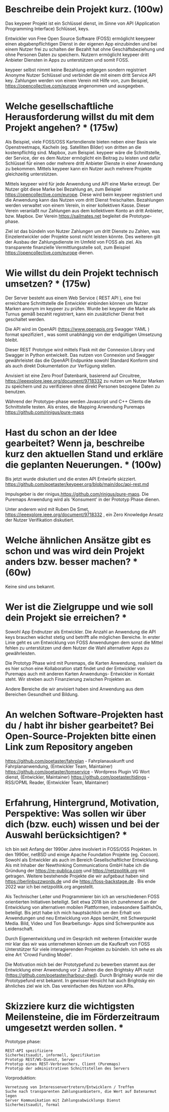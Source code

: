 # Beschreibe dein Projekt kurz. (100w)

Das keypeer Projekt ist ein Schlüssel dienst, im Sinne von API (Application Programming Interface) Schlüssel, keys.

Entwickler von Free Open Source Software (FOSS) ermöglicht keeypeer einen abgabenpflichtigen Dienst in der eigenen App einzubinden und bei einem Nutzer frei zu schalten der Bezahlt hat ohne Geschäftsbeziehung und ohne Personen Daten zu speichern. Nutzern ermöglicht keypeer dritt Anbieter Diensten in Apps zu unterstützen und somit FOSS.

keypeer selbst nimmt keine Bezahlung entgegen sondern registriert Anonyme Nutzer Schlüssel und verbindet die mit einem dritt Service API key. Zahlungen werden von einem Verein mit Hilfe von, zum Beispiel, https://opencollective.com/europe angenommen und ausgegeben.

#  Welche gesellschaftliche Herausforderung willst du mit dem Projekt angehen? * (175w)

Als Beispiel, viele FOSS/OSS Kartendienste bieten neben einer Basis wie Openstreetmaps, Kacheln (eg. Satelliten Bilder) von dritten an die kostenpflichtig sind. Mapbox, zum Beispiel. keypeer wäre die Schnittstelle, der Service, der es dem Nutzer ermöglicht ein Beitrag zu leisten und dafür Schlüssel für einen oder mehrere dritt Anbieter Dienste in einer Anwendung zu bekommen. Mittels keypeer kann ein Nutzer auch mehrere Projekte gleichzeitig unterstützen.

Mittels keypeer wird für jede Anwendung und API eine Marke erzeugt. Der Nutzer gibt diese Marke bei Bezahlung an, zum Beispiel https://opencollective.com/europe. Diese wird beim keypeer registriert und die Anwendung kann das Nutzen vom dritt Dienst freischalten. Bezahlungen werden verwaltet von einem Verein, in einer kollektiven Kasse.  Dieser Verein veranlaßt nur Zahlungen aus dem kollektivem Konto an  dritt Anbieter, bzw. Mapbox. Der Verein https://sailmates.net begleitet die Prototype-phase.

Ziel ist das bündeln von Nutzer Zahlungen um dritt Dienste zu Zahlen, was Einzelentwickler oder Projekte sonst nicht leisten könnte. Des weiteren gilt der Ausbau der Zahlungsdienste im Umfeld von FOSS als ziel. Als transparente finanzielle Vermittlungsstelle soll, zum Beispiel  https://opencollective.com/europe dienen.

# Wie willst du dein Projekt technisch umsetzen? * (175w)

Der Server besteht aus einem Web Service ( REST API ), eine frei erreichbare Schnittstelle die Entwickler einbinden können um Nutzer Marken anonym im keypeer zu prüfen. Wurde bei keypeer die Marke als Turnus gemäß bezahlt registriert, kann ein zusätzlicher Dienst freit geschaltet werden.

Die API wird im OpenAPI (https://www.openapis.org  Swagger YAML ) format spezifiziert , was somit unabhängig von der endgültigen Umsetzung bleibt.

Dieser REST Prototype wird mittels Flask mit der Connexion Library und Swagger in Python entwickelt. Das nutzen von Connexion und Swagger gewährleistet das die OpenAPI Endpunkte sowohl Standard Konform sind als auch direkt Dokumentation zur Verfügung stellen.

Anvisiert ist eine Zero Proof Datenbank, basierend auf Circuitree, https://ieeexplore.ieee.org/document/9718332 zu nutzen um Nutzer Marken zu speichern und zu verifizieren ohne direkt Personen bezogene Daten zu benutzen.

Während der Prototype-phase werden Javascript und C++ Clients die Schnittstelle testen. Als erstes, die Mapping Anwendung Puremaps https://github.com/rinigus/pure-maps

#  Hast du schon an der Idee gearbeitet? Wenn ja, beschreibe kurz den aktuellen Stand und erkläre die geplanten Neuerungen. * (100w)

Bis jetzt wurde diskutiert und die ersten API Entwürfe skizziert. https://github.com/poetaster/keypeer.org/blob/main/doc/api-rest.md

Impulsgeber is der rinigus,https://github.com/rinigus/pure-maps. Die Puremaps Anwendung wird als 'Konsument' in der Prototyp Phase dienen.

Unter anderem wird mit Ruben De Smet, https://ieeexplore.ieee.org/document/9718332 , ein Zero Knowledge Ansatz der Nutzer Verifikation diskutiert.

#  Welche ähnlichen Ansätze gibt es schon und was wird dein Projekt anders bzw. besser machen? * (60w)

Keine sind uns bekannt.

# Wer ist die Zielgruppe und wie soll dein Projekt sie erreichen? * 

Sowohl App Endnutzer als Entwickler. Die Anzahl an Anwendung die API keys brauchen wächst stetig und betrifft alle möglichen Bereiche. In erster Linie geht es um Entwicklung von FOSS Anwendungen dem sonst die Mittel fehlen zu unterstützen und dem Nutzer die Wahl alternativer Apps zu gewährleisten.

Die Prototyp Phase wird mit Puremaps, die Karten Anwendung, realisiert da es hier schon eine Kollaboration statt findet und der Entwickler von Puremaps auch mit anderen Karten Anwendungs- Entwickler in Kontakt steht. Wir streben auch Finanzierung zwischen Projekten an.

Andere Bereiche die wir anvisiert haben sind Anwendung aus dem Bereichen Gesundheit und Bildung.

# An welchen Software-Projekten hast du / habt ihr bisher gearbeitet? Bei Open-Source-Projekten bitte einen Link zum Repository angeben

https://github.com/poetaster/fahrplan - Fahrplanauskunft und Fahrplananwendung, (Entwickler Team, Maintainer)
https://github.com/poetaster/tomservice - Wordpress Plugin VG Wort dienst, (Entwickler, Maintainer)
https://github.com/poetaster/tidings - RSS/OPML Reader, (Entwickler Team, Maintainer)

# Erfahrung, Hintergrund, Motivation, Perspektive: Was sollen wir über dich (bzw. euch) wissen und bei der Auswahl berücksichtigen? * 

Ich bin seit Anfang der 1990er Jahre involviert in FOSS/OSS Projekten. In den 1990er, netBSD und einige Apache Foundation Projekte (eg. Cocoon). Sowohl als Entwickler als auch im Bereich Gesellschaftlicher Entwicklung. Als mit Inhaber der Newthinking Communications GmbH habe ich die Gründung der https://re-publica.com und https://netzpolitik.org mit getragen. Weitere bestehende Projekte die wir aufgebaut haben sind https://berlinbuzzwords.de und die https://foss-backstage.de . Bis ende 2022 war ich bei netzpolitik.org angestellt.

Als Technischer Leiter und Programmierer bin ich an verschiedenen FOSS orientierten Initiativen  beteiligt. Seit etwa 2018 bin ich zunehmend an der Entwicklung von alternativen mobilen Plattformen, insbesondere SailfishOs, beteiligt. Bis jetzt habe ich mich hauptsächlich um den Erhalt von Anwendungen und neu Entwicklung von Apps bemüht, mit Schwerpunkt Media. Bild, Video und Ton Bearbeitungs- Apps sind Schwerpunkte aus Leidenschaft.

Durch Eigenentwicklung und im Gespräch mit weiteren Entwickler wurde mir klar das wir was unternehmen können um die Kaufkraft von FOSS Unterstützer für viele interagierenden Projekten zu bündeln. Ich sehe es als eine Art 'Crowd Funding Model'.

Die Motivation mich bei der Prototypefund zu bewerben stammt aus der Entwicklung einer Anwendung vor 2 Jahren die den Brightsky API nutzt (https://github.com/poetaster/harbour-dwd).  Durch Brightsky wurde mir die Prototypefund erst bekannt. In gewisser Hinsicht hat auch Brightsky ein ähnliches ziel wie ich. Das vereinfachen des Nutzen von APIs.

#  Skizziere kurz die wichtigsten Meilensteine, die im Förderzeitraum umgesetzt werden sollen. * 

Prototype phase:

    REST-API spezifiziere
    Sicherheitsaudit, informell, Spezifikation
    Prototyp REST/WS-Dienst, Server
    Prototyp eines REST-Verbrauchers, Client (Puremaps)
    Prototyp der administrativen Schnittstellen des Servers

Vorproduktion:

    Vernetzung von Interessenvertretern/Entwicklern / Treffen
    Suche nach transparenten Zahlungsanbietern, die Wert auf Datenarmut legen
    Server Kommunikation mit Zahlungsabwicklungs Dienst
    Sicherheitsaudit, formal

